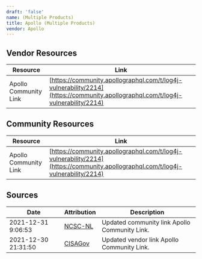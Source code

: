 ```yaml
---
draft: 'false'
name: (Multiple Products)
title: Apollo (Multiple Products)
vendor: Apollo
---
```


## Vendor Resources
| Resource | Link |
| --- | --- |
| Apollo Community Link | [https://community.apollographql.com/t/log4j-vulnerability/2214](https://community.apollographql.com/t/log4j-vulnerability/2214) |

## Community Resources
| Resource | Link |
| --- | --- |
| Apollo Community Link | [https://community.apollographql.com/t/log4j-vulnerability/2214](https://community.apollographql.com/t/log4j-vulnerability/2214) |


## Sources
| Date | Attribution | Description |
| --- | --- | --- |
| 2021-12-31 9:06:53 | [NCSC-NL](https://github.com/NCSC-NL/log4shell/blob/main/software/README.md) | Updated community link Apollo Community Link.  |
| 2021-12-30 21:31:50 | [CISAGov](https://raw.githubusercontent.com/cisagov/log4j-affected-db/develop/README.md) | Updated vendor link Apollo Community Link.  |
